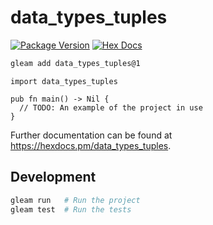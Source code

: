 # data_types_tuples

[![Package Version](https://img.shields.io/hexpm/v/data_types_tuples)](https://hex.pm/packages/data_types_tuples)
[![Hex Docs](https://img.shields.io/badge/hex-docs-ffaff3)](https://hexdocs.pm/data_types_tuples/)

```sh
gleam add data_types_tuples@1
```
```gleam
import data_types_tuples

pub fn main() -> Nil {
  // TODO: An example of the project in use
}
```

Further documentation can be found at <https://hexdocs.pm/data_types_tuples>.

## Development

```sh
gleam run   # Run the project
gleam test  # Run the tests
```
